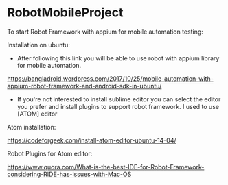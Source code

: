 # RobotMobileProject

To start Robot Framework with appium for mobile automation testing:

Installation on ubuntu:

- After following this link you will be able to use robot with appium library for mobile automation.

https://bangladroid.wordpress.com/2017/10/25/mobile-automation-with-appium-robot-framework-and-android-sdk-in-ubuntu/




- If you're not interested to install sublime editor you can select the editor you prefer and install plugins to support robot framework. I used to use  [ATOM] editor

Atom installation:

https://codeforgeek.com/install-atom-editor-ubuntu-14-04/

Robot Plugins for Atom editor:

https://www.quora.com/What-is-the-best-IDE-for-Robot-Framework-considering-RIDE-has-issues-with-Mac-OS

